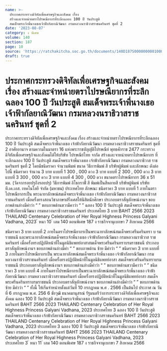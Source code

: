 ```yaml
---
name: >-
  ประกาศกระทรวงดิจิทัลเพื่อเศรษฐกิจและสังคม เรื่อง
  สร้างและจำหน่ายตราไปรษณียากรที่ระลึกฉลอง 100 ปี วันประสูติ
  สมเด็จพระเจ้าพี่นางเธอเจ้าฟ้ากัลยาณิวัฒนา กรมหลวงนราธิวาสราชนครินทร์ ชุดที่ 2
date: '2023-08-07'
category: ง พิเศษ
volume: 140
section: 187
page: 10
source: 'https://ratchakitcha.soc.go.th/documents/140D187S0000000001000.pdf'
draft: true
---
```


# ประกาศกระทรวงดิจิทัลเพื่อเศรษฐกิจและสังคม เรื่อง สร้างและจำหน่ายตราไปรษณียากรที่ระลึกฉลอง 100 ปี วันประสูติ สมเด็จพระเจ้าพี่นางเธอเจ้าฟ้ากัลยาณิวัฒนา กรมหลวงนราธิวาสราชนครินทร์ ชุดที่ 2

ประกาศกระทรวงดิจิทัลเพื่อเศรษฐกิจและสังคม เรื่อง สร้างและจำหน่ายตราไปรษณียากรที่ระลึกฉลอง 100 ปี วันประสูติ สมเด็จพระเจ้าพี่นางเธอ เจ้าฟ้ากัลยาณิวัฒนา กรมหลวงนราธิวาสราชนครินทร์ ชุดที่ 2 อาศัยอานาจ ตามความในมาตรา 16 แห่งพระราชบัญญัติไปรษณีย์ พุทธศักราช 2477 กระทรวงดิจิทัลเพื่อเศรษฐกิจและสังคมได้ให้บริษัท ไปรษณีย์ไทย จากัด สร้างและจาหน่ายตราไปรษณียากร ที่ระลึกฉลอง 100 ปี วันประสูติ สมเด็จพระเจ้าพี่นางเธอ เจ้าฟ้ากัลยาณิวัฒนา กรมหลวงนราธิวาส ราชนครินทร์ ชุดที่ 2 โดยมีชนิดราคา จำนวนพิมพ์ ขนาด วิธีการพิมพ์ สี บริษัทผู้พิมพ์ และลักษณะ ดังต่อไปนี้ ชนิดราคา จำนวน 3 บาท แบบที่ 1 300 , 000 ดวง 3 บาท แบบที่ 2 300 , 000 ดวง 3 บาท แบบที่ 3 300 , 000 ดวง 3 บาท แบบที่ 4 300 , 000 ดวง ขนาดตราไปรษณียากร 36 x 51 มม. (วัดจากรอยปรุถึงรอยปรุ) วิธีการพิมพ์ ลิโธกราฟี่ สี พิมพ์เป็นสีหลายสี บริษัทผู้พิมพ์ บริษัท ที.เค.เอส. เทคโนโลยี จำกัด (มหาชน) ประเทศไทย ลักษณะ ชนิดราคา 3 บาท แบบที่ 1 ภายในตราไปรษณียากรเป็น พระฉายาลักษณ์สมเด็จพระเจ้าพี่นางเธอ เจ้าฟ้ากัลยาณิวัฒนา กรมหลวงนราธิวาสราชนครินทร์ เมื่อครั้งทรงสอนวิชาภาษาฝรั่งเศสให้นิสิตนักศึกษา ประกอบตราสัญลักษณ์งานฯ ขอบภาพด้านล่างมีคำว่า “ ” ขอบภาพด้านขวามีคาว่า “ ” ฉลอง 100 ปี วันประสูติ สมเด็จพระเจ้าพี่นางเธอ เจ้าฟ้ากัลยาณิวัฒนา กรมหลวงนราธิวาสราชนครินทร์ ประเทศไทย 3 บาท BAHT 2566 2023 THAILAND Centenary Celebration of Her Royal Highness Princess Galyani Vadhana, 2023 ้ หนา 10 ่ เลม 140 ตอนพิเศษ 187 ง ราชกิจจานุเบกษา 7 สิงหาคม 2566

ชนิดราคา 3 บาท แบบที่ 2 ภายในตราไปรษณียากรเป็นพระฉายาลักษณ์สมเด็จพระศรีนครินทรา บ รมราชชนนี และพระฉายาลักษณ์สมเด็จพระเจ้าพี่นางเธอ เจ้าฟ้ากัลยาณิวัฒนา กรมหลวงนราธิวาส ราชนครินทร์ เมื่อครั้งทรงปฏิบัติหน้าที่ในมูลนิธิแพทย์อาสาสมเด็จพระศรีนครินทราบรมราชชนนี ประกอบ ตราสัญลักษณ์งานฯ ขอบภาพด้านล่างมีคำ “ ” ขอบภาพด้าน ซ้าย มีคำว่า “ ” ชนิดราคา 3 บาท แบบที่ 3 ภายในตราไปรษณียากรเป็น พระฉายาลักษณ์สมเด็จพระเจ้าพี่นางเธอ เจ้าฟ้ากัลยาณิวัฒนา กรมหลวงนราธิวาสราชนครินทร์ เมื่อครั้งทรงปฏิบัติหน้าที่ในมูลนิธิแพทย์อาสา สมเด็จพระศรีนครินทราบรมราชชนนี ประกอบตราสัญลักษณ์งานฯ ขอบภาพด้านล่างมีคำว่า “ ” ขอบภาพด้านขวามีคาว่า “ ” ชนิดราคา 3 บาท แบบที่ 4 ภายในตราไปรษณียากรเป็นพระฉายาลักษณ์สมเด็จพระเจ้าพี่นางเธอ เจ้าฟ้ากัลยาณิวัฒนา กรมหลวงนราธิวาสราชนครินทร์ เมื่อครั้งทรงปฏิบัติหน้าที่ในมูลนิธิแพทย์อาสา สมเด็จพระศรีนครินทราบรมราชชนนี ประกอบตราสัญลักษณ์งานฯ ขอบภาพด้านล่างมีคำว่า “ ” ขอบภาพด้าน ซ้าย มีคำว่า “ ” ทั้งนี้ ให้เริ่มจำหน่ายตั้งแต่วันที่ 10 กรกฎาคม พ.ศ . 2566 เป็นต้นไป ประกาศ ณ วันที่ 6 กรกฎาคม พ.ศ. 256 6 ชัยวุฒิ ธนาคมานุสรณ์ รัฐมนตรีว่าการกระทรวงดิจิทัลเพื่อเศรษฐกิจและสังคม ฉลอง 100 ปี วันประสูติ สมเด็จพระเจ้าพี่นางเธอ เจ้าฟ้ากัลยาณิวัฒนา กรมหลวงนราธิวาสราชนครินทร์ BAHT 2566 2023 THAILAND Centenary Celebration of Her Royal Highness Princess Galyani Vadhana, 2023 ประเทศไทย 3 ฉลอง 100 ปี วันประสูติ สมเด็จพระเจ้าพี่นางเธอ เจ้าฟ้ากัลยาณิวัฒนา กรมหลวงนราธิวาสราชนครินทร์ BAHT 2566 2023 THAILAND Centenary Celebration of Her Royal Highness Princess Galyani Vadhana, 2023 ประเทศไทย 3 ฉลอง 100 ปี วันประสูติ สมเด็จพระเจ้าพี่นางเธอ เจ้าฟ้ากัลยาณิวัฒนา กรมหลวงนราธิวาสราชนครินทร์ BAHT 2566 2023 THAILAND Centenary Celebration of Her Royal Highness Princess Galyani Vadhana, 2023 ประเทศไทย 3 ้ หนา 11 ่ เลม 140 ตอนพิเศษ 187 ง ราชกิจจานุเบกษา 7 สิงหาคม 2566
